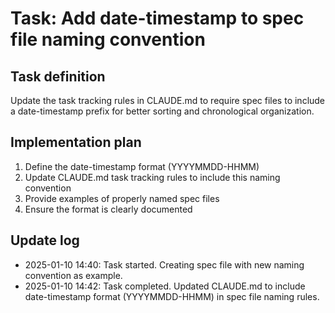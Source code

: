 # Task: Add date-timestamp to spec file naming convention

## Task definition
Update the task tracking rules in CLAUDE.md to require spec files to include a date-timestamp prefix for better sorting and chronological organization.

## Implementation plan
1. Define the date-timestamp format (YYYYMMDD-HHMM)
2. Update CLAUDE.md task tracking rules to include this naming convention
3. Provide examples of properly named spec files
4. Ensure the format is clearly documented

## Update log
- 2025-01-10 14:40: Task started. Creating spec file with new naming convention as example.
- 2025-01-10 14:42: Task completed. Updated CLAUDE.md to include date-timestamp format (YYYYMMDD-HHMM) in spec file naming rules.